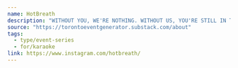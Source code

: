 ```yaml
---
name: HotBreath
description: "WITHOUT YOU, WE'RE NOTHING. WITHOUT US, YOU'RE STILL IN THE SHOWER. WE KNOW THAT SOMETIMES YOU'VE JUST GOT TO LET IT OUT. THAT'S WHY WE'RE HERE. HOT BREATH KARAOKE HAS BEEN BATTLING AGAINST PERFECT PITCH AND ACCEPTABLE BEHAVIOUR SINCE 2004. IF YOU HAVE A VOICE, WE HAVE A MIC."
source: "https://torontoeventgenerator.substack.com/about"
tags:
  - type/event-series
  - for/karaoke
link: https://www.instagram.com/hotbreath/
---
```


